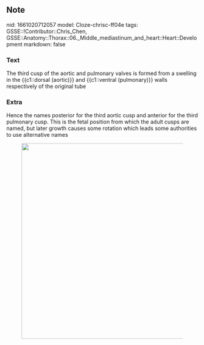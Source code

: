 ## Note
nid: 1661020712057
model: Cloze-chrisc-ff04e
tags: GSSE::!Contributor::Chris_Chen, GSSE::Anatomy::Thorax::06._Middle_mediastinum_and_heart::Heart::Development
markdown: false

### Text
<div class='toggle'>
  The third cusp of the aortic and pulmonary valves is formed from
  a swelling in the {{c1::dorsal (aortic)}} and {{c1::ventral
  (pulmonary)}} walls respectively of the original tube
</div>

### Extra
<p id="b7fc675f-27e2-4378-9f0c-7d950a4421a7" class="">Hence the
names posterior for the third aortic cusp and anterior for the
third pulmonary cusp. This is the fetal position from which the
adult cusps are named, but later growth causes some rotation which
leads some authorities to use alternative names
<figure id="6e2eccae-050b-4104-be00-8b92e72fe3dc" class="image">
  <a href= 
  "Development%20a53d4c825df44f8fb462f3ca59f85760/Untitled%206.png">
  <img style="width:512px" src= 
  "9bdaa1edb57098a61b32263e0a67949ce4fd06e5.png"></a>
</figure>
